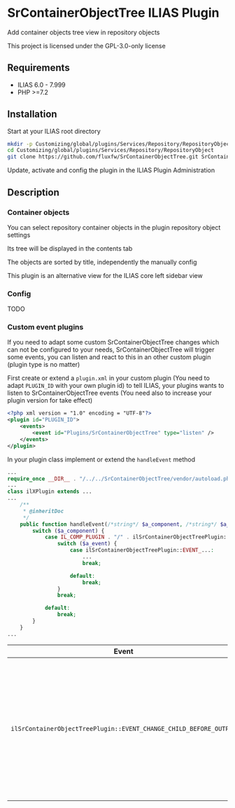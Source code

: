 # SrContainerObjectTree ILIAS Plugin

Add container objects tree view in repository objects

This project is licensed under the GPL-3.0-only license

## Requirements

* ILIAS 6.0 - 7.999
* PHP >=7.2

## Installation

Start at your ILIAS root directory

```bash
mkdir -p Customizing/global/plugins/Services/Repository/RepositoryObject
cd Customizing/global/plugins/Services/Repository/RepositoryObject
git clone https://github.com/fluxfw/SrContainerObjectTree.git SrContainerObjectTree
```

Update, activate and config the plugin in the ILIAS Plugin Administration

## Description

### Container objects

You can select repository container objects in the plugin repository object settings

Its tree will be displayed in the contents tab

The objects are sorted by title, independently the manually config

This plugin is an alternative view for the ILIAS core left sidebar view

### Config

TODO

### Custom event plugins

If you need to adapt some custom SrContainerObjectTree changes which can not be configured to your needs, SrContainerObjectTree will trigger some events, you can listen and react to this in an other custom plugin (plugin type is no matter)

First create or extend a `plugin.xml` in your custom plugin (You need to adapt `PLUGIN_ID` with your own plugin id) to tell ILIAS, your plugins wants to listen to SrContainerObjectTree events (You need also to increase your plugin version for take effect)

```xml
<?php xml version = "1.0" encoding = "UTF-8"?>
<plugin id="PLUGIN_ID">
	<events>
		<event id="Plugins/SrContainerObjectTree" type="listen" />
	</events>
</plugin>
```

In your plugin class implement or extend the `handleEvent` method

```php
...
require_once __DIR__ . "/../../SrContainerObjectTree/vendor/autoload.php";
...
class ilXPlugin extends ...
...
	/**
	 * @inheritDoc
	 */
	public function handleEvent(/*string*/ $a_component, /*string*/ $a_event, /*array*/ $a_parameter)/* : void*/ {
		switch ($a_component) {
			case IL_COMP_PLUGIN . "/" . ilSrContainerObjectTreePlugin::PLUGIN_NAME:
				switch ($a_event) {
					case ilSrContainerObjectTreePlugin::EVENT_...:
						...
						break;

					default:
						break;
				}
				break;

			default:
				break;
		}
	}
...
```

| Event | Parameters | Purpose |
|-------|------------|---------|
| `ilSrContainerObjectTreePlugin::EVENT_CHANGE_CHILD_BEFORE_OUTPUT` | `child => &array` | Change some child properties before it will be output (Please note `child` is a reference variable, if it should not works) |
